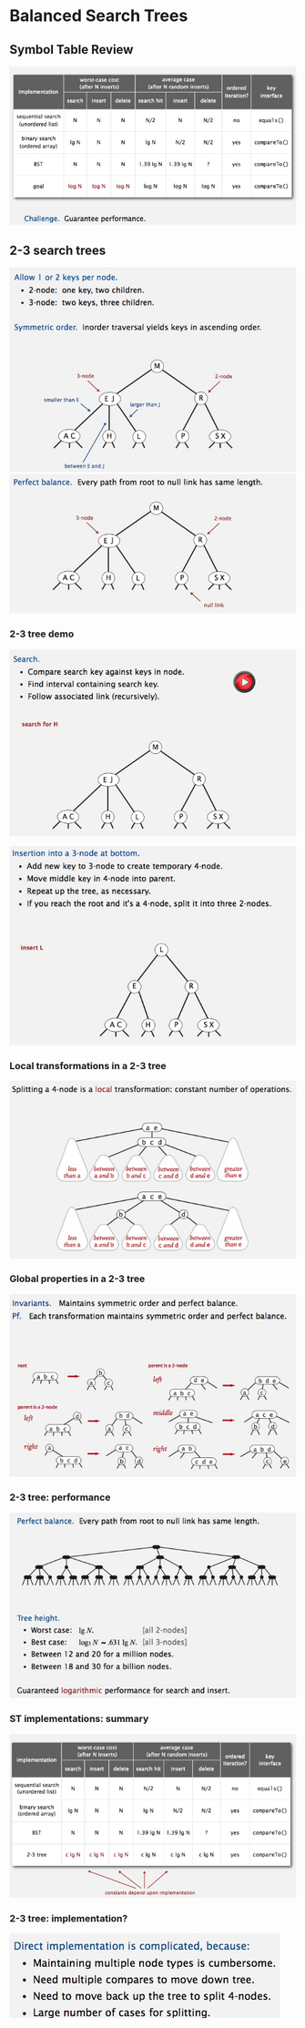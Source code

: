# Balanced Search Trees

## Symbol Table Review
![](media/14861257683491.jpg)

## 2-3 search trees
![](media/14861301090924.jpg)<br>
![](media/14861302987986.jpg)

### 2-3 tree demo
![](media/14861301992525.jpg)

![](media/14861302229890.jpg)

### Local transformations in a 2-3 tree
![](media/14861303742127.jpg)

### Global properties in a 2-3 tree
![](media/14861304052644.jpg)

### 2-3 tree: performance
![](media/14861304490927.jpg)

### ST implementations: summary
![](media/14861304724527.jpg)

### 2-3 tree: implementation?
![](media/14861305138583.jpg)



